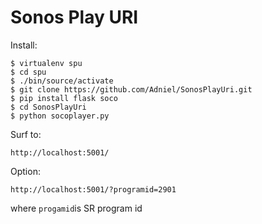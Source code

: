 Sonos Play URI
==============

Install:

    $ virtualenv spu
    $ cd spu
    $ ./bin/source/activate 
    $ git clone https://github.com/Adniel/SonosPlayUri.git
    $ pip install flask soco
    $ cd SonosPlayUri
    $ python socoplayer.py


Surf to:

    http://localhost:5001/

Option:

    http://localhost:5001/?programid=2901

where ``progamid``is SR program id



